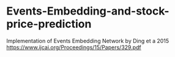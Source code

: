 # Events-Embedding-and-stock-price-prediction
Implementation of Events Embedding Network by Ding et a 2015 https://www.ijcai.org/Proceedings/15/Papers/329.pdf
